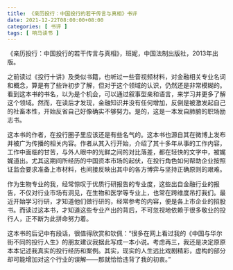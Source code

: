 ```yaml
---
title: 《亲历投行：中国投行的若干传言与真相》书评
date: 2021-12-22T08:00:00+08:00
categories: [ 书评 ]
tags: [ 响马读书 ]
---
```


《亲历投行：中国投行的若干传言与真相》，班妮，中国法制出版社，2013年出版。

之前读过《投行十讲》及类似书籍，也听过一些音视频材料，对金融相关专业名词和概念，算是有了些许初步了解，但对于这个领域的认识，仍然还是非常模糊的。看到这本书的书名，以为是个机会，可以通过叙事型亲和语言，来学习并更多了解这个领域。然而，在读后才发现，金融知识并没有任何增加，反倒是被激发起自己的社畜本性，开始反省自己好像确实不够努力。是的，这是一本发自肺腑的职场励志书。

这本书的作者，在投行圈子里应该还是有些名气的。这本书也源自其在微博上发布并被广为传播的相关内容。作者从其入行开始，介绍了其十多年从事的工作内容，工作中面临的甘苦，与外人眼中的光鲜之间的对比落差，都在轻快的文字中，被娓娓道出。尤其这期间所经历的中国资本市场的起伏，在投行角色如何帮助企业按照证监会要求准备上市材料，也间接反映出其中的各方博弈与坚持正确原则的艰难。

作为生物专业的我，经常惊叹于优质行研报告的专业度，这些出自金融行业的报告，不仅对行业市场有洞见，在生物和医学等专业上，也常在跨维度吊打我们。最近开始学习行研，才知道他们做行研的，经常参考的内容，便是各上市企业的招股书。而读过这本书，才知道这些专业产出的背后，不可忽视地依赖于很多敬业的投行人，正不断为此拼命努力着。

这本书的后记中有段话，很值得欣赏和钦佩：“很多在网上看过我的《中国与华尔街不同的投行人生》的朋友建议我据此写成一本小说。考虑再三，我还是决定原原本本记述我真实的投行经历和案例。其实，现实的人生远比戏剧精彩，虚构的部分却可能增加对这个行业的误解——那就恰恰违背了我的初衷。”
